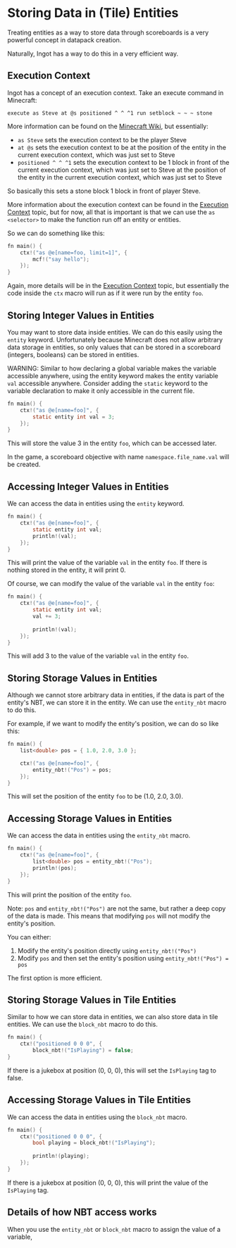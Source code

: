 # Storing Data in (Tile) Entities

Treating entities as a way to store data through scoreboards is a very powerful concept in datapack creation.

Naturally, Ingot has a way to do this in a very efficient way.

## Execution Context

Ingot has a concept of an execution context. Take an execute command in Minecraft:

```
execute as Steve at @s positioned ^ ^ ^1 run setblock ~ ~ ~ stone
```

More information can be found on the [Minecraft Wiki](https://minecraft.wiki/w/Commands/execute), but essentially:

* `as Steve` sets the execution context to be the player Steve
* `at @s` sets the execution context to be at the position of the entity in the current execution context, which was just set to Steve
* `positioned ^ ^ ^1` sets the execution context to be 1 block in front of the current execution context, which was just set to Steve at the position of the entity in the current execution context, which was just set to Steve

So basically this sets a stone block 1 block in front of player Steve.

More information about the execution context can be found in the [Execution Context](Execution-Context.md) topic, but for now, all that is important is that we can use the `as <selector>` to make the function run off an entity or entities.

So we can do something like this:

```C
fn main() {
    ctx!("as @e[name=foo, limit=1]", {
        mcf!("say hello");
    });
}
```

Again, more details will be in the [Execution Context](Execution-Context.md) topic, but essentially the code inside the `ctx` macro will run as if it were run by the entity `foo`.

## Storing Integer Values in Entities

You may want to store data inside entities. We can do this easily using the `entity` keyword. Unfortunately because Minecraft does not allow arbitrary data storage in entities, so only values that can be stored in a scoreboard (integers, booleans) can be stored in entities.

WARNING: Similar to how declaring a global variable makes the variable accessible anywhere, using the entity keyword makes the entity variable `val` accessible anywhere. Consider adding the `static` keyword to the variable declaration to make it only accessible in the current file.

```C
fn main() {
    ctx!("as @e[name=foo]", {
        static entity int val = 3;
    });
}
```

This will store the value 3 in the entity `foo`, which can be accessed later.

In the game, a scoreboard objective with name `namespace.file_name.val` will be created.

## Accessing Integer Values in Entities

We can access the data in entities using the `entity` keyword.

```C
fn main() {
    ctx!("as @e[name=foo]", {
        static entity int val;
        println!(val);
    });
}
```

This will print the value of the variable `val` in the entity `foo`. If there is nothing stored in the entity, it will print 0.

Of course, we can modify the value of the variable `val` in the entity `foo`:

```C
fn main() {
    ctx!("as @e[name=foo]", {
        static entity int val;
        val += 3;
        
        println!(val);
    });
}
```

This will add 3 to the value of the variable `val` in the entity `foo`.

## Storing Storage Values in Entities

Although we cannot store arbitrary data in entities, if the data is part of the entity's NBT, we can store it in the entity. We can use the `entity_nbt` macro to do this.

For example, if we want to modify the entity's position, we can do so like this:

```C
fn main() {
    list<double> pos = { 1.0, 2.0, 3.0 };

    ctx!("as @e[name=foo]", {
        entity_nbt!("Pos") = pos;
    });
}
```

This will set the position of the entity `foo` to be (1.0, 2.0, 3.0).

## Accessing Storage Values in Entities

We can access the data in entities using the `entity_nbt` macro.

```C
fn main() {
    ctx!("as @e[name=foo]", {
        list<double> pos = entity_nbt!("Pos");
        println!(pos);
    });
}
```

This will print the position of the entity `foo`.

Note: `pos` and `entity_nbt!("Pos")` are not the same, but rather a deep copy of the data is made. This means that modifying `pos` will not modify the entity's position.

You can either:

1. Modify the entity's position directly using `entity_nbt!("Pos")`
2. Modify `pos` and then set the entity's position using `entity_nbt!("Pos") = pos`

The first option is more efficient.

## Storing Storage Values in Tile Entities

Similar to how we can store data in entities, we can also store data in tile entities. We can use the `block_nbt` macro to do this.

```C
fn main() {
    ctx!("positioned 0 0 0", {
        block_nbt!("IsPlaying") = false;
}
```

If there is a jukebox at position (0, 0, 0), this will set the `IsPlaying` tag to false.

## Accessing Storage Values in Tile Entities

We can access the data in entities using the `block_nbt` macro.

```C
fn main() {
    ctx!("positioned 0 0 0", {
        bool playing = block_nbt!("IsPlaying");
        
        println!(playing);
    });
}
```

If there is a jukebox at position (0, 0, 0), this will print the value of the `IsPlaying` tag.

## Details of how NBT access works

When you use the `entity_nbt` or `block_nbt` macro to assign the value of a variable, 